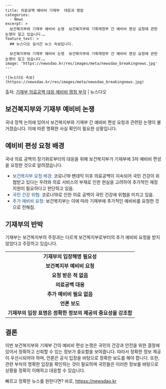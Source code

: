    ---
    title: 의료공백 예비비 기재부  대응과 쟁점
    categories:
      - News
    excerpt: >
      보건복지부와 기재부 예비비 논쟁  보건복지부와 기획재정부 간 예비비 편성 요청에 관한 논쟁이 일고 있습니다.…
    feature_text: >
      ## 뉴스다오 실시간 뉴스 속보입니다.
    
      보건복지부와 기재부 예비비 논쟁  보건복지부와 기획재정부 간 예비비 편성 요청에 관한 논쟁이 일고 있습니다.…
    image: 'https://newsdao.kr/res/images/meta/newsdao_breakingnews.jpg'
    ---
    
    ![뉴스다오 속보](httpss://newsdao.kr/res/images/meta/newsdao_breakingnews.jpg)

<p>출처: <a href="httpss://newsdao.kr/4529" rel="dofollow">기재부 의료공백 대응 예비비 쟁점 부각</a> | 뉴스다오</p>

<h2 data-ke-size="size26">보건복지부와 기재부 예비비 논쟁</h2>
국내 정책 논의에 있어서 보건복지부와 기재부 간 예비비 편성 요청과 관련된 논쟁이 불거졌습니다. 이에 따른 명확한 사실 확인이 필요한 상황입니다.

<h2 data-ke-size="size24">예비비 편성 요청 배경</h2>
국내 의료 공백의 장기화로부터의 대응을 위해 보건복지부가 기재부에 3차 예비비 편성을 요청한 것으로 알려졌습니다.

<ul>
  <li><span style="color: #1a5490;">보건복지부 요청 배경:</span> 코로나19 팬데믹 이후 의료공백이 지속되어 국민 건강이 위협받고 있다는 우려와 의료 서비스의 부재로 인한 현실을 고려하여 추가적인 재정 지원이 필요하다고 판단하고 있음.</li>
  <li><span style="color: #1a5490;">국민 건강 위협:</span> 코로나19로 인한 의료 공백이 국민 건강에 위협을 미치고 있음.</li>
  <li><span style="color: #1a5490;">추가 예비비 요청:</span> 보건복지부는 이에 따라 기재부에 추가적인 예비비를 요청한 것으로 전해짐.</li>
</ul>

<h2 data-ke-size="size24">기재부의 반박</h2>
기재부는 보건복지부의 주장과는 다르게 보건복지부로부터의 추가 예비비 요청을 받지 않았다고 주장하고 있습니다.

<table>
  <tr>
    <td style="text-align: center; height: 17px;"><b>기재부의 입장해명 필요성</b></td>
  </tr>
  <tr>
    <td style="text-align: center; height: 17px;"><b>보건복지부 예비비 요청</b></td>
  </tr>
  <tr>
    <td style="text-align: center; height: 17px;"><b>요청 받은 적 없음</b></td>
  </tr>
  <tr>
    <td style="text-align: center; height: 17px;"><b>의료공백 대응</b></td>
  </tr>
  <tr>
    <td style="text-align: center; height: 17px;"><b>추가 예비비 필요 없음</b></td>
  </tr>
  <tr>
    <td style="text-align: center; height: 17px;"><b>언론 보도</b></td>
  </tr>
  <tr>
    <td style="text-align: center; height: 17px;"><b>기재부의 입장 표명은 정확한 정보의 제공의 중요성을 강조함</b></td>
  </tr>
</table>

<h2 data-ke-size="size24">결론</h2>
이번 보건복지부와 기재부 간의 예비비 편성 논쟁은 국민의 건강과 안전을 위한 결정에 있어서 정확하고 신뢰할 수 있는 정보가 중요함을 보여줍니다. 따라서 정확한 정보 제공이 우선시되어야 하며, 언론은 공식 입장을 바탕으로 정확한 보도를 해야 합니다. 또한, 관련 부처의 명확한 입장을 확인하는 것이 필요하며 국민들은 이러한 정보를 바탕으로 상황을 정확히 이해하고 대응할 수 있습니다. 

빠르고 정확한 뉴스를 원한다면? 바로, <a href="httpss://newsdao.kr" rel="dofollow">httpss://newsdao.kr</a>


    